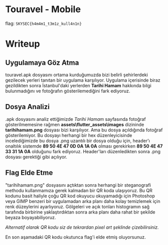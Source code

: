 # Touravel - Mobile

flag: `SKYSEC{h4m4m1_t3m1z_kull4n1n}`

# Writeup
## Uygulamaya Göz Atma

touravel.apk dosyasını ortama kurduğumuzda bizi belirli şehirlerdeki gezilecek yerleri tanıtan bir uygulama karşılıyor.
Uygulama içerisinde biraz gezildikten sonra İstanbul'daki yerlerden **Tarihi Hamam** hakkında bilgi bulunmadığını ve fotoğrafın gösterilemediğini fark ediyoruz.

## Dosya Analizi

.apk dosyasını analiz ettiğimizde *Tarihi Hamam* sayfasında fotoğraf gösterilmemesine rağmen **assets\flutter_assets\images** dizininde **tarihihamam.png** dosyası bizi karşılıyor. Ama bu dosya açıldığında fotoğraf gösterilemiyor.
Bu dosyayı herhangi bir hex düzenleyicisinde incelediğimizde bu dosya .png uzantılı bir dosya olduğu için, header'ı onaltılık sistemde **89 50 4E 47 0D 0A 1A 0A** olması gerekirken **89 50 4E 47 33 31 1A 0A** olduğunu fark ediyoruz. 
Header'ları düzenledikten sonra .png dosyası gerektiği gibi açılıyor.

## Flag Elde Etme

"tarihihamam.png" dosyasını açtıktan sonra herhangi bir steganografi methodu kullanmamıza gerek kalmadan bir QR koda ulaşıyoruz.
Bu QR kodunu basit haliyle çoğu QR kod okuyucu okuyamadığı için Photoshop veya GIMP benzeri bir uygulamadan arka planı daha kolay temizlemek için renk düzeylerini ayarlıyoruz. Gölgeleri ve açık tonları histogramın sağ tarafında birbirine yaklaştırdıktan sonra arka planı daha rahat bir şekilde beyaza boyayabiliyoruz.

*Alternatif olarak QR kodu siz de tekrardan pixel art şeklinde çizebilirsiniz.*

En son aşamadaki QR kodu okutunca flag'i elde etmiş oluyorsunuz.